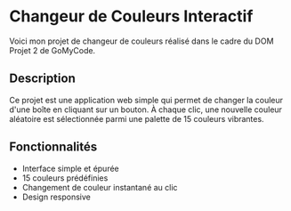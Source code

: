 # Changeur de Couleurs Interactif

Voici mon projet de changeur de couleurs réalisé dans le cadre du DOM Projet 2 de GoMyCode.

## Description

Ce projet est une application web simple qui permet de changer la couleur d'une boîte en cliquant sur un bouton. À chaque clic, une nouvelle couleur aléatoire est sélectionnée parmi une palette de 15 couleurs vibrantes.

## Fonctionnalités

* Interface simple et épurée
* 15 couleurs prédéfinies
* Changement de couleur instantané au clic
* Design responsive
